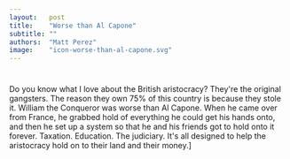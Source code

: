 ```yaml
---
layout:   post
title:    "Worse than Al Capone"
subtitle: ""
authors:  "Matt Perez"
image:    "icon-worse-than-al-capone.svg"
---
```


<div style='display:none; '>
 <p>Everybody is trying to contribute. For some, the mean is violence, for others, the mean is conversations. We must learn to teach conversations.</p>
</div>

<h1></h1>
<div class="citation">Do you know what I love about the British aristocracy? They're the original gangsters. The reason they own 75% of this country is because they stole it. William the Conqueror was worse than Al Capone. When he came over from France, he grabbed hold of everything he could get his hands onto, and then he set up a system so that he and his friends got to hold onto it forever. Taxation. Education. The judiciary. It's all designed to help the aristocracy hold on to their land and their money.]</div>
